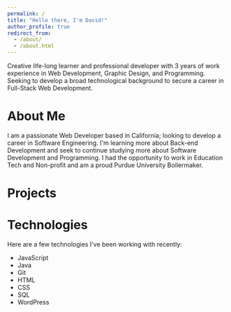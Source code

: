 ```yaml
---
permalink: /
title: "Hello there, I'm David!"
author_profile: true
redirect_from: 
  - /about/
  - /about.html
---
```


Creative life-long learner and professional developer with 3 years of work experience in Web Development, Graphic Design, and Programming. Seeking to develop a broad technological background to secure a career in Full-Stack Web Development.


# About Me

I am a passionate Web Developer based in California; looking to develop a career in Software Engineering. I'm learning more about Back-end Development and seek to continue studying more about Software Development and Programming. I had the opportunity to work in Education Tech and Non-profit and am a proud Purdue University Boilermaker. 

# Projects


# Technologies

Here are a few technologies I've been working with recently:

* JavaScript
* Java
* Git
* HTML
* CSS
* SQL
* WordPress